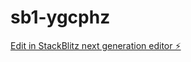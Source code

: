 # sb1-ygcphz

[Edit in StackBlitz next generation editor ⚡️](https://stackblitz.com/~/github.com/oliur01/sb1-ygcphz)